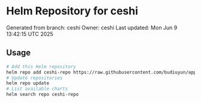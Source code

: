 # Helm Repository for ceshi
Generated from branch: ceshi
Owner: ceshi
Last updated: Mon Jun  9 13:42:15 UTC 2025

## Usage
```bash
# Add this Helm repository
helm repo add ceshi-repo https://raw.githubusercontent.com/budiuyun/appStore/helm-ceshi/
# Update repositories
helm repo update
# List available charts
helm search repo ceshi-repo
```
